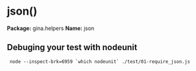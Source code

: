 # json()

**Package:** gina.helpers
**Name:** json



## Debuging your test with nodeunit

```tty
 node --inspect-brk=6959 `which nodeunit` ./test/01-require_json.js
```